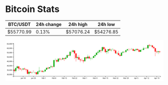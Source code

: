 # Bitcoin Stats

BTC/USDT|24h change|24h high|24h low|
|---|---|---|---|
|$55770.99|0.13%|$57076.24|$54276.85|

<img src="./chart.svg">
